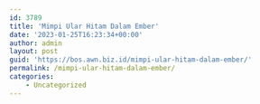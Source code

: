 ```yaml
---
id: 3789
title: 'Mimpi Ular Hitam Dalam Ember'
date: '2023-01-25T16:23:34+00:00'
author: admin
layout: post
guid: 'https://bos.awn.biz.id/mimpi-ular-hitam-dalam-ember/'
permalink: /mimpi-ular-hitam-dalam-ember/
categories:
    - Uncategorized
---
```



